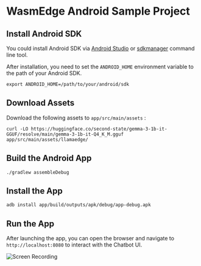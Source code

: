 # WasmEdge Android Sample Project

## Install Android SDK

You could install Android SDK via [Android Studio](https://developer.android.com/studio/intro/update#sdk-manager) or [sdkmanager](https://developer.android.com/studio/command-line/sdkmanager) command line tool.

After installation, you need to set the `ANDROID_HOME` environment variable to the path of your Android SDK.

```
export ANDROID_HOME=/path/to/your/android/sdk
```

## Download Assets

Download the following assets to `app/src/main/assets` :

```
curl -LO https://huggingface.co/second-state/gemma-3-1b-it-GGUF/resolve/main/gemma-3-1b-it-Q4_K_M.gguf app/src/main/assets/llamaedge/
```

## Build the Android App

```
./gradlew assembleDebug
```

## Install the App

```
adb install app/build/outputs/apk/debug/app-debug.apk
```

## Run the App

After launching the app, you can open the browser and navigate to `http://localhost:8080` to interact with the Chatbot UI.

![Screen Recording](files/ScreenRecording.gif)
